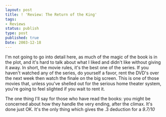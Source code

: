 ```yaml
---
layout: post
title: ! 'Review: The Return of the King'
tags:
- Reviews
status: publish
type: post
published: true
Date: 2003-12-18
---
```

I'm not going to go into detail here, as much of the magic of the book is in the plot, and it's hard to talk about what I liked and didn't like without giving it away.   In short, the movie rules, it's the best one of the series.  If you haven't watched any of the series, do yourself a favor, rent the <span class="caps">DVD</span>'s over the next week then watch the finale on the big screen.  This is one of those movies that, unless you've shelled out for the serious home theater system, you're going to feel slighted if you wait to rent it.

The one thing I'll say for those who have read the books: you might be concerned about how they handle the very ending, after the climax.  It's done just OK.  It's the only thing which gives the .3 deduction for a *9.7/10*
